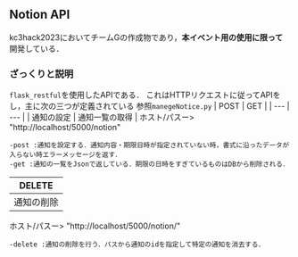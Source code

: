 ## Notion API
kc3hack2023においてチームGの作成物であり，**本イベント用の使用に限って**開発している．

### ざっくりと説明
`flask_restful`を使用したAPIである．
これはHTTPリクエストに従ってAPIをし，主に次の三つが定義されている 参照`manegeNotice.py`
| POST | GET | 
| --- | --- |
| 通知の設定 | 通知一覧の取得 |
ホスト/パスー> "http://localhost/5000/notion"

    -post :通知を設定する．通知内容・期限日時が指定されていない時，書式に沿ったデータが入らない時エラーメッセージを返す．
    -get :通知の一覧をJsonで返している．期限の日時をすぎているものはDBから削除される．

| DELETE |
| --- |
| 通知の削除 |
ホスト/パスー> "http://localhost/5000/notion/<id>"

    -delete :通知の削除を行う．パスから通知のidを指定して特定の通知を消去する．